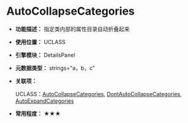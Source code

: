 ﻿# AutoCollapseCategories

- **功能描述：** 指定类内部的属性目录自动折叠起来

- **使用位置：** UCLASS

- **引擎模块：** DetailsPanel

- **元数据类型：** strings="a，b，c"

- **关联项：** 

  UCLASS：[AutoCollapseCategories](../../Specifier/UCLASS/Category/AutoCollapseCategories/AutoCollapseCategories.md), [DontAutoCollapseCategories](../../Specifier/UCLASS/Category/DontAutoCollapseCategories.md), [AutoExpandCategories](../../Specifier/UCLASS/Category/AutoExpandCategories/AutoExpandCategories.md)

- **常用程度：** ★★★
